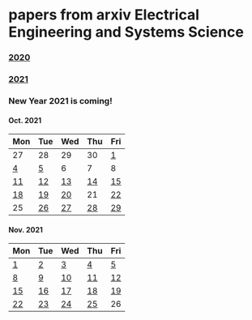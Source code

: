 # papers from arxiv Electrical Engineering and Systems Science

### [2020](2020.md)
### [2021](2021.md)

### New Year 2021 is coming!

#### Oct. 2021
| Mon                           | Tue                           | Wed                           | Thu                           | Fri                           |
| ----------------------------- | ----------------------------- | ----------------------------- | ----------------------------- | ----------------------------- |
27 | 28 | 29 | 30 | [1](2021/202110/20211001.md) |
[4](2021/202110/20211004.md)    | [5](2021/202110/20211005.md)  |  6 | 7 | 8 | 
[11](2021/202110/20211011.md)   | [12](2021/202110/20211012.md) |  [13](2021/202110/20211013.md)|  [14](2021/202110/20211014.md)| [15](2021/202110/20211015.md) | 
[18](2021/202110/20211018.md)   | [19](2021/202110/20211019.md) |  [20](2021/202110/20211020.md)|  21                           | [22](2021/202110/20211022.md) | 
25 | [26](2021/202110/20211026.md) | [27](2021/202110/20211027.md) | [28](2021/202110/20211028.md) | [29](2021/202110/20211029.md) |


#### Nov. 2021
| Mon                           | Tue                           | Wed                           | Thu                           | Fri                           |
| ----------------------------- | ----------------------------- | ----------------------------- | ----------------------------- | ----------------------------- |
[1](2021/202111/20211101.md)    | [2](2021/202111/20211102.md)  | [3](2021/202111/20211103.md)  | [4](2021/202111/20211104.md)  | [5](2021/202111/20211105.md)  | 
[8](2021/202111/20211108.md)    | [9](2021/202111/20211109.md) | [10](2021/202111/20211110.md) | [11](2021/202111/20211111.md) | [12](2021/202111/20211112.md) |
[15](2021/202111/20211115.md)   | [16](2021/202111/20211116.md) | [17](2021/202111/20211117.md)  | [18](2021/202111/20211118.md)  | [19](2021/202111/20211119.md) |
[22](2021/202111/20211122.md)   | [23](2021/202111/20211123.md) | [24](2021/202111/20211124.md) | [25](2021/202111/20211125.md) | 26 |